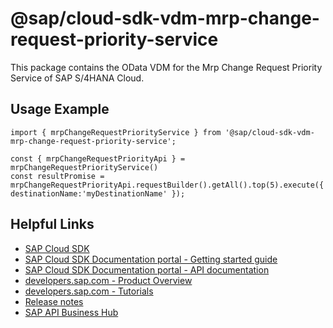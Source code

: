 # @sap/cloud-sdk-vdm-mrp-change-request-priority-service

This package contains the OData VDM for the Mrp Change Request Priority Service of SAP S/4HANA Cloud.

## Usage Example
```
import { mrpChangeRequestPriorityService } from '@sap/cloud-sdk-vdm-mrp-change-request-priority-service';

const { mrpChangeRequestPriorityApi } = mrpChangeRequestPriorityService()
const resultPromise = mrpChangeRequestPriorityApi.requestBuilder().getAll().top(5).execute({ destinationName:'myDestinationName' });

```

## Helpful Links

- [SAP Cloud SDK](https://github.com/SAP/cloud-sdk-js)
- [SAP Cloud SDK Documentation portal - Getting started guide](https://sap.github.io/cloud-sdk/docs/js/getting-started)
- [SAP Cloud SDK Documentation portal - API documentation](https://sap.github.io/cloud-sdk/docs/js/api)
- [developers.sap.com - Product Overview](https://developers.sap.com/topics/cloud-sdk.html)
- [developers.sap.com - Tutorials](https://developers.sap.com/tutorial-navigator.html?tag=software-product:technology-platform/sap-cloud-sdk&tag=tutorial:type/tutorial&tag=programming-tool:javascript)
- [Release notes](https://help.sap.com/doc/2324e9c3b28748a4ae2ad08166d77675/1.0/en-US/js-index.html)
- [SAP API Business Hub](https://api.sap.com/)
